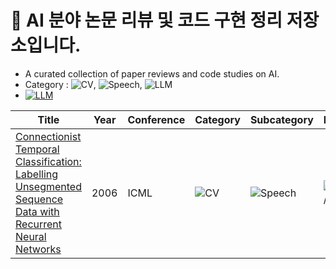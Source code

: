 # 📑 AI 분야 논문 리뷰 및 코드 구현 정리 저장소입니다.
- A curated collection of paper reviews and code studies on AI.
- Category : ![CV](https://img.shields.io/badge/CV-1E90FF?style=flat&logo=opencv&logoColor=white), ![Speech](https://img.shields.io/badge/SPEECH-FF7F50?style=flat&logo=audacity&logoColor=white), ![LLM](https://img.shields.io/badge/LLM-9370DB?style=flat&logo=OpenAI&logoColor=white)
- [![LLM](https://img.shields.io/badge/💬%30LLM-9370DB?style=flat)](https://github.com/yourname/yourrepo/tree/main/paper_reviews/LLM)


| Title | Year | Conference | Category | Subcategory | Review | Code | ETC. |
|-------|------|------------|----------|-------------|--------|------|------|
| [Connectionist Temporal Classification: Labelling Unsegmented Sequence Data with Recurrent Neural Networks](https://www.cs.toronto.edu/~graves/icml_2006.pdf) | 2006 | ICML | ![CV](https://img.shields.io/badge/CV-1E90FF?style=flat&logo=opencv&logoColor=white) | ![Speech](https://img.shields.io/badge/SPEECH-FF7F50?style=flat&logo=audacity&logoColor=white) | ![LLM](https://img.shields.io/badge/LLM-9370DB?style=flat&logo=OpenAI&logoColor=white) / STT | [Review](#) | [Code](#) |
